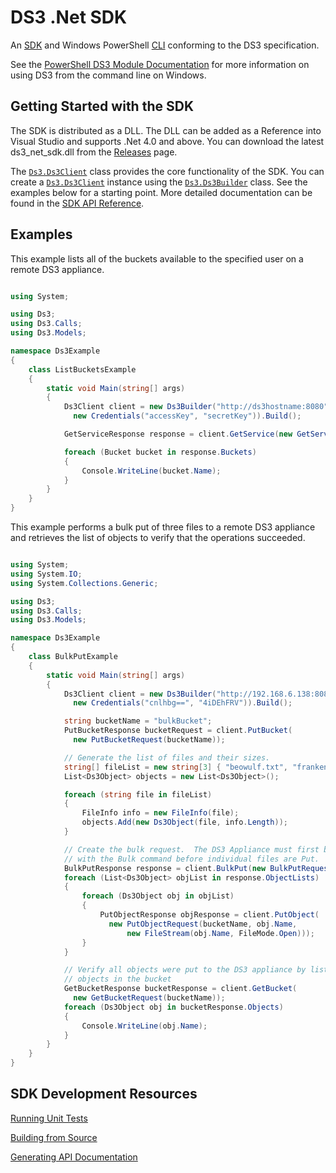 # DS3 .Net SDK

An [SDK](http://en.wikipedia.org/wiki/Software_development_kit) and Windows PowerShell [CLI](http://en.wikipedia.org/wiki/Command-line_interface) conforming to the DS3 specification.

See the [PowerShell DS3 Module Documentation](../../wiki/PowerShell-DS3-Module) for more information on using DS3 from the command line on Windows.

## Getting Started with the SDK

The SDK is distributed as a DLL.  The DLL can be added as a Reference into Visual Studio and supports .Net 4.0 and above. You can download the latest ds3_net_sdk.dll from the [Releases](../../releases) page.

The [`Ds3.Ds3Client`](http://spectralogic.github.io/ds3_net_sdk/class_ds3_1_1_ds3_client.html) class provides the core functionality of the SDK. You can create a [`Ds3.Ds3Client`](http://spectralogic.github.io/ds3_net_sdk/class_ds3_1_1_ds3_client.html) instance using the [`Ds3.Ds3Builder`](http://spectralogic.github.io/ds3_net_sdk/class_ds3_1_1_ds3_builder.html) class. See the examples below for a starting point. More detailed documentation can be found in the [SDK API Reference](http://spectralogic.github.io/ds3_net_sdk/annotated.html).

## Examples

This example lists all of the buckets available to the specified user on a remote DS3 appliance.

```csharp

using System;

using Ds3;
using Ds3.Calls;
using Ds3.Models;

namespace Ds3Example
{
    class ListBucketsExample
    {
        static void Main(string[] args)
        {
            Ds3Client client = new Ds3Builder("http://ds3hostname:8080",
              new Credentials("accessKey", "secretKey")).Build();

            GetServiceResponse response = client.GetService(new GetServiceRequest());

            foreach (Bucket bucket in response.Buckets)
            {
                Console.WriteLine(bucket.Name);
            }
        }
    }
}

```

This example performs a bulk put of three files to a remote DS3 appliance and retrieves the list of objects to verify that the operations succeeded.

```csharp

using System;
using System.IO;
using System.Collections.Generic;

using Ds3;
using Ds3.Calls;
using Ds3.Models;

namespace Ds3Example
{
    class BulkPutExample
    {
        static void Main(string[] args)
        {
            Ds3Client client = new Ds3Builder("http://192.168.6.138:8080",
              new Credentials("cnlhbg==", "4iDEhFRV")).Build();

            string bucketName = "bulkBucket";
            PutBucketResponse bucketRequest = client.PutBucket(
              new PutBucketRequest(bucketName));

            // Generate the list of files and their sizes.
            string[] fileList = new string[3] { "beowulf.txt", "frankenstein.txt", "ulysses.txt" };
            List<Ds3Object> objects = new List<Ds3Object>();

            foreach (string file in fileList)
            {
                FileInfo info = new FileInfo(file);
                objects.Add(new Ds3Object(file, info.Length));
            }

            // Create the bulk request.  The DS3 Appliance must first be primed
            // with the Bulk command before individual files are Put.
            BulkPutResponse response = client.BulkPut(new BulkPutRequest(bucketName, objects));
            foreach (List<Ds3Object> objList in response.ObjectLists)
            {
                foreach (Ds3Object obj in objList)
                {
                    PutObjectResponse objResponse = client.PutObject(
                      new PutObjectRequest(bucketName, obj.Name,
                          new FileStream(obj.Name, FileMode.Open)));
                }
            }

            // Verify all objects were put to the DS3 appliance by listing all the
            // objects in the bucket    
            GetBucketResponse bucketResponse = client.GetBucket(
              new GetBucketRequest(bucketName));
            foreach (Ds3Object obj in bucketResponse.Objects)
            {
                Console.WriteLine(obj.Name);
            }
        }
    }
}

```

## SDK Development Resources

[Running Unit Tests](../../wiki/Running-Unit-Tests)

[Building from Source](../../wiki/Building-from-Source)

[Generating API Documentation](../../wiki/Documentation-Generation)
